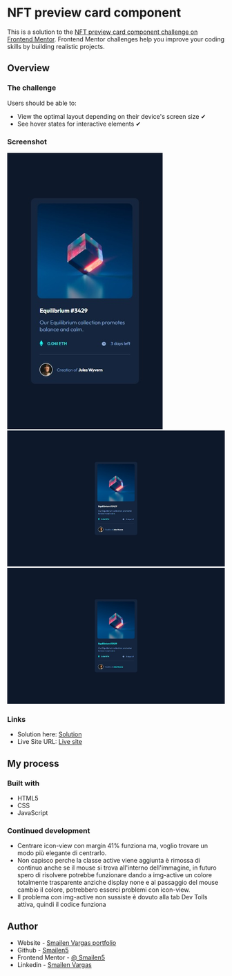 # NFT preview card component

This is a solution to the [NFT preview card component challenge on Frontend Mentor](https://www.frontendmentor.io/challenges/nft-preview-card-component-SbdUL_w0U). Frontend Mentor challenges help you improve your coding skills by building realistic projects.

## Overview

### The challenge

Users should be able to:

- View the optimal layout depending on their device's screen size ✔
- See hover states for interactive elements ✔

### Screenshot

![smartphone](./screenshots/smartphone.jpeg)
![desktop](./screenshots/desktop.jpeg)
![desktop](./screenshots/desktop-hover.jpeg)

### Links

- Solution here: [Solution](https://github.com/Smailen5/Frontend-Mentor-Challenge/tree/main/packages/nft-preview-card-component-main-main)
- Live Site URL: [Live site](https://smailen5.github.io/Frontend-Mentor-Challenge/nft-preview-card-component-main-main/)

## My process

### Built with

- HTML5
- CSS
- JavaScript

### Continued development

- Centrare icon-view con margin 41% funziona ma, voglio trovare un modo più elegante di centrarlo.
- Non capisco perche la classe active viene aggiunta è rimossa di continuo anche se il mouse si trova all'interno dell'immagine, in futuro spero di risolvere
  potrebbe funzionare dando a img-active un colore totalmente trasparente anziche display none e al passaggio del mouse cambio il colore, potrebbero esserci
  problemi con icon-view.
- Il problema con img-active non sussiste è dovuto alla tab Dev Tolls attiva, quindi il codice funziona

## Author

- Website - [Smailen Vargas portfolio](https://smailenvargas.com/)
- Github - [Smailen5](https://github.com/Smailen5)
- Frontend Mentor - [@ Smailen5](https://www.frontendmentor.io/profile/Smailen5)
- Linkedin - [Smailen Vargas](https://www.linkedin.com/in/smailen-vargas/)
